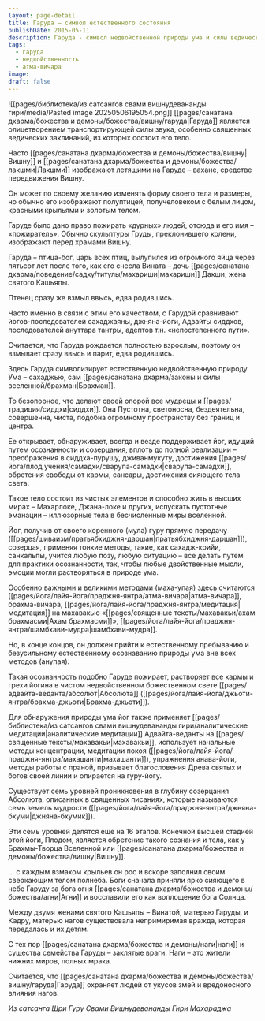 ```yaml
---
layout: page-detail
title: Гаруда – символ естественного состояния
publishDate: 2015-05-11
description: Гаруда - символ недвойственной природы ума и силы ведических мантр. Он рождается зрелым, сразу взмывает ввысь, как йог, мгновенно постигающий истину. Гаруда олицетворяет естественное осознанное состояние (сахаджа), способное растворять все кармы и грехи в свете Абсолюта. Практики - атма-вичара, медитация на «Ахам Брахмасми», аналитические методы - ведут к свободе от сансары и обретению тела света, подобного богам.
tags:
  - гаруда
  - недвойственность
  - атма-вичара
image: 
draft: false
---
```

![[pages/библиотека/из сатсангов свами вишнудевананды гири/media/Pasted image 20250506195054.png]]
[[pages/санатана дхарма/божества и демоны/божества/вишну/гаруда|Гаруда]] является олицетворением транспортирующей силы звука, особенно священных ведических заклинаний, из которых состоит его тело.

Часто [[pages/санатана дхарма/божества и демоны/божества/вишну|Вишну]] и [[pages/санатана дхарма/божества и демоны/божества/лакшми|Лакшми]] изображают летящими на Гаруде – вахане, средстве передвижения Вишну.

Он может по своему желанию изменять форму своего тела и размеры, но обычно его изображают полуптицей, получеловеком с белым лицом, красными крыльями и золотым телом.

Гаруде было дано право пожирать «дурных» людей, отсюда и его имя – «пожиратель». Обычно скульптуры Груды, преклонившего колени, изображают перед храмами Вишну.

Гаруда – птица-бог, царь всех птиц, вылупился из огромного яйца через пятьсот лет после того, как его снесла Вината – дочь [[pages/санатана дхарма/поведение/садху/титулы/махариши|махариши]] Дакши, жена святого Кашьяпы.

Птенец сразу же взмыл ввысь, едва родившись.

Часто именно в связи с этим его качеством, с Гарудой сравнивают йогов-последователей сахаджаяны, джняна-йоги, Адвайты сиддхов, последователей ануттара тантры, адептов т.н. «непостепенного пути».

Считается, что Гаруда рождается полностью взрослым, поэтому он взмывает сразу ввысь и парит, едва родившись.

Здесь Гаруда символизирует естественную недвойственную природу Ума – сахаджью, сам [[pages/санатана дхарма/законы и силы вселенной/брахман|Брахман]].

То безопорное, что делают своей опорой все мудрецы и [[pages/традиция/сиддхи|сиддхи]]. Она Пустотна, светоносна, бездеятельна, совершенна, чиста, подобна огромному пространству без границ и центра.

Ее открывает, обнаруживает, всегда и везде поддерживает йог, идущий путем осознанности и созерцания, вплоть до полной реализации – преображения в сиддха-пурушу, дживанмукуту, достижения [[pages/йога/плод учения/самадхи/сварупа-самадхи|сварупа-самадхи]], обретения свободы от кармы, сансары, достижения сияющего тела света.

Такое тело состоит из чистых элементов и способно жить в высших мирах – Махарлоке, Джана-локе и других, испускать пустотные эманации – иллюзорные тела в бесчисленные миры вселенной.

Йог, получив от своего коренного (мула) гуру прямую передачу ([[pages/шиваизм/пратьябхиджня-даршан|пратьябхиджня-даршан]]), созерцая, применяя тонкие методы, такие, как сахадж-крийи, санкальпы, учится любую позу, любую ситуацию – все делать путем для практики осознанности, так, чтобы любые двойственные мысли, эмоции могли растворяться в природе ума.

Особенно важными и великими методами (маха-упая) здесь считаются [[pages/йога/лайя-йога/праджня-янтра/атма-вичара|атма-вичара]], брахма-вичара, [[pages/йога/лайя-йога/праджня-янтра/медитация|медитация]] на махавакью «[[pages/священные тексты/махавакьи/ахам брахмасми|Ахам брахмасми]]», [[pages/йога/лайя-йога/праджня-янтра/шамбхави-мудра|шамбхави-мудра]].

Но, в конце концов, он должен прийти к естественному пребыванию и безусильному естественному осознаванию природы ума вне всех методов (анупая).

Такая осознанность подобно Гаруде пожирает, растворяет все кармы и грехи йогина в чистом недвойственном божественном свете [[pages/адвайта-веданта/абсолют|Абсолюта]] ([[pages/йога/лайя-йога/джьоти-янтра/брахма-джьоти|Брахма-джьоти]]).

Для обнаружения природы ума йог также применяет [[pages/библиотека/из сатсангов свами вишнудевананды гири/аналитические медитации|аналитические медитации]] Адвайта-веданты на [[pages/священные тексты/махавакьи|махавакьи]], использует начальные методы концентрации, медитации покоя ([[pages/йога/лайя-йога/праджня-янтра/махашанти|махашанти]]), упражнения анава-йоги, методы работы с праной, призывает благословения Древа святых и богов своей линии и опирается на гуру-йогу.

Существует семь уровней проникновения в глубину созерцания Абсолюта, описанных в священных писаниях, которые называются семь земель мудрости ([[pages/йога/лайя-йога/праджня-янтра/джняна-бхуми|джняна-бхумик]]).

Эти семь уровней делятся еще на 16 этапов. Конечной высшей стадией этой йоги, Плодом, является обретение такого сознания и тела, как у Брахмы-Творца Вселенной или [[pages/санатана дхарма/божества и демоны/божества/вишну|Вишну]].

... с каждым взмахом крыльев он рос и вскоре заполнил своим сверкающим телом полнеба. Боги сначала приняли ярко сияющего в небе Гаруду за бога огня [[pages/санатана дхарма/божества и демоны/божества/агни|Агни]] и восславили его как воплощение бога Солнца.

Между двумя женами святого Кашьяпы – Винатой, матерью Гаруды, и Кадру, матерью нагов существовала непримиримая вражда, которая передалась и их детям.

С тех пор [[pages/санатана дхарма/божества и демоны/наги|наги]] и существа семейства Гаруды – заклятые враги. Наги – это жители нижних миров, полных мрака.

Считается, что [[pages/санатана дхарма/божества и демоны/божества/вишну/гаруда|Гаруда]] охраняет людей от укусов змей и вредоносного влияния нагов.

*Из сатсанга Шри Гуру Свами Вишнудевананды Гири Махараджа*
